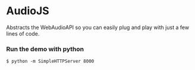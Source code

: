 # AudioJS

Abstracts the WebAudioAPI so you can easily plug and play with just a few lines of code.

### Run the demo with python

    $ python -m SimpleHTTPServer 8000
    

